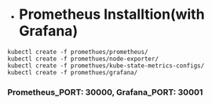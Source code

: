 + # Prometheus Installtion(with Grafana)
```
kubectl create -f promethues/prometheus/
kubectl create -f promethues/node-exporter/
kubectl create -f promethues/kube-state-metrics-configs/
kubectl create -f promethues/grafana/
```

### Prometheus_PORT: 30000, Grafana_PORT: 30001
